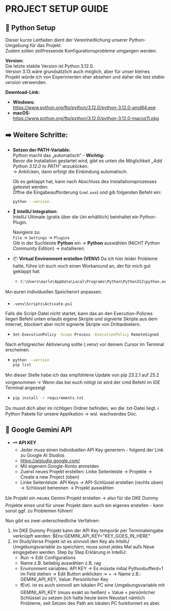 # PROJECT SETUP GUIDE 

## 🐍 Python Setup 

Dieser kurze Leitfaden dient der Vereinheitlichung unserer Python-Umgebung für das Projekt.  
Zudem sollen zeitfressende Konfigurationsprobleme umgangen werden.

**Version:**  
Die letzte stabile Version ist Python 3.12.0.  
Version 3.13 wäre grundsätzlich auch möglich, aber für unser kleines Projekt würde ich von Experimenten eher absehen und daher die *last stable version* verwenden.

**Download-Link:**  
- **Windows:**  
  https://www.python.org/ftp/python/3.12.0/python-3.12.0-amd64.exe  
- **macOS:**  
  https://www.python.org/ftp/python/3.12.0/python-3.12.0-macos11.pkg


## ➡️ Weitere Schritte: 
- **Setzen der PATH-Variable:**  
  Python macht das „automatisch“ – **Wichtig:**  
  Bevor die Installation gestartet wird, gibt es unten die Möglichkeit *„Add Python 3.12.0 to PATH“* anzuklicken.  
  → Anklicken, dann erfolgt die Einbindung automatisch.

  Ob es geklappt hat, kann nach Abschluss des Installationsprozesses getestet werden:  
  Öffne die Eingabeaufforderung (`cmd.exe`) und gib folgenden Befehl ein:
  ```bash
  python --version

- 🧩 **IntelliJ Integration**:  
  IntelliJ Ultimate (gratis über die Uni erhältlich) beinhaltet ein Python-Plugin.  

  Navigiere zu:  
  `File` → `Settings` → `Plugins`  
  Gib in der Suchleiste **Python** ein → **Python** auswählen (NICHT *Python Community Edition*) → installieren.

- 📦 **Virtual Environment erstellen (VENV)** Da ich hier leider Probleme hatte, führe ich euch noch einen Workaround an, der für mich gut geklappt hat:
  - ```bash
    C:\Users\marle\AppData\Local\Programs\Python\Python312\python.exe -m venv .venv
❗An euren individuellen Speicherort anpassen.
  - ```bash
    .venv\Scripts\Activate.ps1
  Falls die Script-Datei nicht startet, kann das an den Execution-Policies liegen
  Befehl unten erlaubt eigene Skripte und signierte Skripte aus dem Internet, blockiert aber nicht signierte Skripte von Drittanbietern.
  - ```bash
    Set-ExecutionPolicy -Scope Process -ExecutionPolicy RemoteSigned
  Nach erfolgreicher Aktivierung sollte (.venv) vor deinem Cursor im Terminal erscheinen.
  - ```bash
    python --version
    pip list
❗An dieser Stelle habe ich das empfohlene Update von pip 23.2.1 auf 25.2 vorgenommen -> Wenn das bei euch nötigt ist wird der cmd Befehl im IDE Terminal angezeigt
  - ```bash
    pip install -r requirements.txt
  Du musst dich aber im richtigen Ordner befinden, wo die .txt-Datei liegt.
 ℹ️ Python Pakete für unsere Applikation -> wsl. wachsendes Doc. 

## 🔎 Google Gemini API
  - 🗝️ **API KEY**
    - Jeder muss einen Individuellen API Key generiern - folgend der Link zu Google AI Studios 
    - https://aistudio.google.com/
    - Mit eigenem Google-Konto anmelden
    - Zuerst neues Projekt erstellen: Linke Seitenleiste -> Projekte -> Create a new Project (oben)
    - Linke Seitenleiste: API Keys -> API-Schlüssel erstellen (rechts oben) -> Schlüssel benennen -> Projekt auswählen

❗Je Projekt ein neues Gemini Projekt erstellen -> also für die DKE Dummy Projekte eines und für unser Projekt dann auch ein eigenes erstellen - kann sonst ggf. zu Problemen führen! 

Nun gibt es zwei unterschiedliche Verfahren: 
1. Im DKE Dummy Projekt kann der API Key temporär per Terminaleingabe verknüpft werden: $Env:GEMINI_API_KEY="KEY_GOES_IN_HERE"
2. Im StudyVerse Projekt ist es sinnvoll den Key als IntelliJ Umgebungsvariable zu speichern, muss sonst jedes Mal aufs Neue eingegeben werden.
   Step by Step Erklärung in IntelliJ: 
   - Run -> Edit Configurations
   - Name z.B. beliebig auswählen z.B. rag 
   - Environment variables: API KEY -> Es müsste initial Pythonbufferd=1 im Feld stehen -> Edit Button anklicken -> + -> Name z.B.: GEMINI_API_KEY, Value: Persönlicher Key
   - ❗Evtl. ist es auch sinnvoll am lokalen PC eine Umgebungsvariable mit GEMINI_API_KEY (muss exakt so heißen) + Value = persönlicher Schlüssel zu setzen (ich hatte heute beim Neustart nämlich Probleme, seit Setzen des Path am lokalen PC funktioniert es aber. 



  

    
 




 
  
